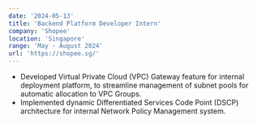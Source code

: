 ```yaml
---
date: '2024-05-13'
title: 'Backend Platform Developer Intern'
company: 'Shopee'
location: 'Singapore'
range: 'May - August 2024'
url: 'https://shopee.sg/'
---
```


- Developed Virtual Private Cloud (VPC) Gateway feature for internal deployment platform, to
streamline management of subnet pools for automatic allocation to VPC Groups.
- Implemented dynamic Differentiated Services Code Point (DSCP) architecture for internal Network Policy Management system.